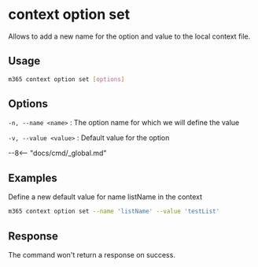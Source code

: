 # context option set

Allows to add a new name for the option and value to the local context file.

## Usage

```sh
m365 context option set [options]
```

## Options

`-n, --name <name>`
: The option name for which we will define the value

`-v, --value <value>`
: Default value for the option

--8<-- "docs/cmd/_global.md"

## Examples

Define a new default value for name listName in the context

```sh
m365 context option set --name 'listName' --value 'testList'
```

## Response

The command won't return a response on success.
